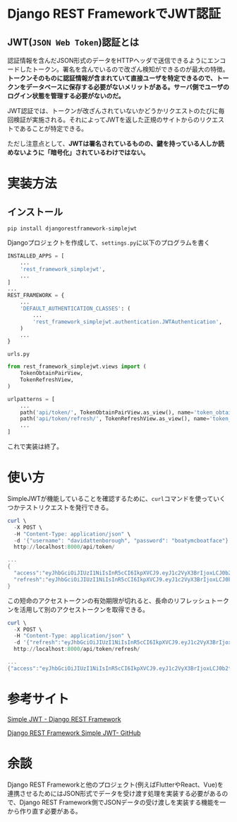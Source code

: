 # Django REST FrameworkでJWT認証

## JWT(`JSON Web Token`)認証とは

認証情報を含んだJSON形式のデータをHTTPヘッダで送信できるようにエンコードしたトークン。署名を含んでいるので改ざん検知ができるのが最大の特徴。**トークンそのものに認証情報が含まれていて直接ユーザを特定できるので、トークンをデータベースに保存する必要がないメリットがある。サーバ側でユーザのログイン状態を管理する必要がないのだ。**

JWT認証では、トークンが改ざんされていないかどうかリクエストのたびに毎回検証が実施される。それによってJWTを返した正規のサイトからのリクエストであることが特定できる。

ただし注意点として、**JWTは署名されているものの、鍵を持っている人しか読めないように「暗号化」されているわけではない。**

# 実装方法

## インストール

```
pip install djangorestframework-simplejwt
```

Djangoプロジェクトを作成して、`settings.py`に以下のプログラムを書く

```py
INSTALLED_APPS = [
    ...
    'rest_framework_simplejwt',
    ...
]
...
REST_FRAMEWORK = {
    ...
    'DEFAULT_AUTHENTICATION_CLASSES': (
        ...
        'rest_framework_simplejwt.authentication.JWTAuthentication',
    )
    ...
}
```

`urls.py`

```py
from rest_framework_simplejwt.views import (
    TokenObtainPairView,
    TokenRefreshView,
)

urlpatterns = [
    ...
    path('api/token/', TokenObtainPairView.as_view(), name='token_obtain_pair'),
    path('api/token/refresh/', TokenRefreshView.as_view(), name='token_refresh'),
    ...
]
```

これで実装は終了。

# 使い方

SimpleJWTが機能していることを確認するために、`curl`コマンドを使っていくつかテストリクエストを発行できる。

```powershell
curl \
  -X POST \
  -H "Content-Type: application/json" \
  -d '{"username": "davidattenborough", "password": "boatymcboatface"}' \
  http://localhost:8000/api/token/

...
{
  "access":"eyJhbGciOiJIUzI1NiIsInR5cCI6IkpXVCJ9.eyJ1c2VyX3BrIjoxLCJ0b2tlbl90eXBlIjoiYWNjZXNzIiwiY29sZF9zdHVmZiI6IuKYgyIsImV4cCI6MTIzNDU2LCJqdGkiOiJmZDJmOWQ1ZTFhN2M0MmU4OTQ5MzVlMzYyYmNhOGJjYSJ9.NHlztMGER7UADHZJlxNG0WSi22a2KaYSfd1S-AuT7lU",
  "refresh":"eyJhbGciOiJIUzI1NiIsInR5cCI6IkpXVCJ9.eyJ1c2VyX3BrIjoxLCJ0b2tlbl90eXBlIjoicmVmcmVzaCIsImNvbGRfc3R1ZmYiOiLimIMiLCJleHAiOjIzNDU2NywianRpIjoiZGUxMmY0ZTY3MDY4NDI3ODg5ZjE1YWMyNzcwZGEwNTEifQ.aEoAYkSJjoWH1boshQAaTkf8G3yn0kapko6HFRt7Rh4"
}
```

この短命のアクセストークンの有効期限が切れると、長命のリフレッシュトークンを活用して別のアクセストークンを取得できる。

```powershell
curl \
  -X POST \
  -H "Content-Type: application/json" \
  -d '{"refresh":"eyJhbGciOiJIUzI1NiIsInR5cCI6IkpXVCJ9.eyJ1c2VyX3BrIjoxLCJ0b2tlbl90eXBlIjoicmVmcmVzaCIsImNvbGRfc3R1ZmYiOiLimIMiLCJleHAiOjIzNDU2NywianRpIjoiZGUxMmY0ZTY3MDY4NDI3ODg5ZjE1YWMyNzcwZGEwNTEifQ.aEoAYkSJjoWH1boshQAaTkf8G3yn0kapko6HFRt7Rh4"}' \
  http://localhost:8000/api/token/refresh/

...
{"access":"eyJhbGciOiJIUzI1NiIsInR5cCI6IkpXVCJ9.eyJ1c2VyX3BrIjoxLCJ0b2tlbl90eXBlIjoiYWNjZXNzIiwiY29sZF9zdHVmZiI6IuKYgyIsImV4cCI6MTIzNTY3LCJqdGkiOiJjNzE4ZTVkNjgzZWQ0NTQyYTU0NWJkM2VmMGI0ZGQ0ZSJ9.ekxRxgb9OKmHkfy-zs1Ro_xs1eMLXiR17dIDBVxeT-w"}
```

# 参考サイト

[Simple JWT - Django REST Framework](https://django-rest-framework-simplejwt.readthedocs.io/en/latest/)

[Django REST Framework Simple JWT- GitHub](https://github.com/jazzband/djangorestframework-simplejwt)

# 余談

Django REST Frameworkと他のプロジェクト(例えばFlutterやReact、Vue)を連携させるためにはJSON形式でデータを受け渡す処理を実装する必要があるので、Django REST Framework側でJSONデータの受け渡しを実装する機能を一から作り直す必要がある。